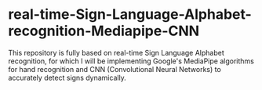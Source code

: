 # real-time-Sign-Language-Alphabet-recognition-Mediapipe-CNN
This repository is fully based on real-time Sign Language Alphabet recognition, for which I will be implementing Google's MediaPipe algorithms for hand recognition and CNN (Convolutional Neural Networks) to accurately detect signs dynamically.
